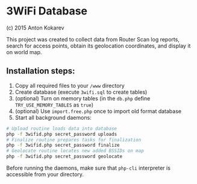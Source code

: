 # 3WiFi Database

(c) 2015 Anton Kokarev

This project was created to collect data from Router Scan log reports, search for access points, obtain its geolocation coordinates, and display it on world map.

## Installation steps:
1. Copy all required files to your `/www` directory
2. Create database (execute `3wifi.sql` to create tables)
3. (optional) Turn on memory tables (in the `db.php` define `TRY_USE_MEMORY_TABLES` as `true`)
4. (optional) Use `import.free.php` once to import old format database
5. Start all background daemons:
```sh
# Upload routine loads data into database
php -f 3wifid.php secret_password uploads
# Finalize routine prepares tasks for finalization
php -f 3wifid.php secret_password finalize
# Geolocate routine locates new added BSSIDs on map
php -f 3wifid.php secret_password geolocate
```
Before running the daemons, make sure that `php-cli` interpreter is accessible from your directory.

